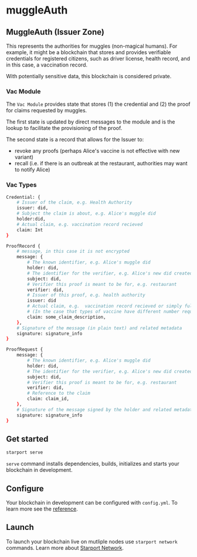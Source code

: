 # muggleAuth

## MuggleAuth (Issuer Zone)

This represents the authorities for muggles (non-magical humans).
For example, it might be a blockchain that stores and provides verifiable credentials for registered citizens,
such as driver license, health record, and in this case, a vaccination record.

With potentially sensitive data, this blockchain is considered private.

### Vac Module

The `Vac Module` provides state that stores (1) the credential and (2) the proof for claims requested by muggles.

The first state is updated by direct messages to the module and is the lookup to facilitate the provisioning of the proof.

The second state is a record that allows for the Issuer to:

- revoke any proofs (perhaps Alice's vaccine is not effective with new variant)
- recall (i.e. if there is an outbreak at the restaurant, authorities may want to notify Alice)

### Vac Types

```sh
Credential: {
    # Issuer of the claim, e.g. Health Authority
    issuer: did,
    # Subject the claim is about, e.g. Alice's muggle did
    holder:did,
    # Actual claim, e.g. vaccination record recieved
    claim: Int 
}

ProofRecord {
    # message, in this case it is not encrypted
    message: {
        # The known identifier, e.g. Alice's muggle did
        holder: did,
        # The identifier for the verifier, e.g. Alice's new did created for the restaurant
        subject: did,
        # Verifier this proof is meant to be for, e.g. restaurant
        verifier: did,
        # Issuer of this proof, e.g. health authority
        issuer: did 
        # Actual claim, e.g.  vaccination record recieved or simply fully / partial / none
        # (In the case that types of vaccine have different number requirements, should not disclose)
        claim: some_claim_description,
    },
    # Signature of the message (in plain text) and related metadata
    signature: signature_info 
}

ProofRequest {
    message: {
        # The known identifier, e.g. Alice's muggle did
        holder: did,
        # The identifier for the verifier, e.g. Alice's new did created for the restaurant
        subject: did,
        # Verifier this proof is meant to be for, e.g. restaurant
        verifier: did,
        # Reference to the claim 
        claim: claim_id,
    },
    # Signature of the message signed by the holder and related metadata
    signature: signature_info 
}

```


## Get started

```sh
starport serve
```

`serve` command installs dependencies, builds, initializes and starts your blockchain in development.

## Configure

Your blockchain in development can be configured with `config.yml`. To learn more see the [reference](https://github.com/tendermint/starport#documentation).

## Launch

To launch your blockchain live on mutliple nodes use `starport network` commands. Learn more about [Starport Network](https://github.com/tendermint/spn).
